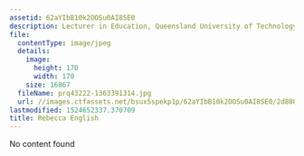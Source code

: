 ```yaml
---
assetid: 62aYIbB10k2OOSu0AI8SE0
description: Lecturer in Education, Queensland University of Technology
file:
  contentType: image/jpeg
  details:
    image:
      height: 170
      width: 170
    size: 16867
  fileName: prq43222-1363391314.jpg
  url: //images.ctfassets.net/bsux5spekp1p/62aYIbB10k2OOSu0AI8SE0/2d8081bbd515ca87b70804427b36aad5/prq43222-1363391314.jpg
lastmodified: 1524652337.370709
title: Rebecca English
---
```

No content found